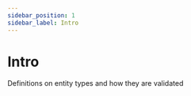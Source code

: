 ```yaml
---
sidebar_position: 1
sidebar_label: Intro
---
```


# Intro

Definitions on entity types and how they are validated
